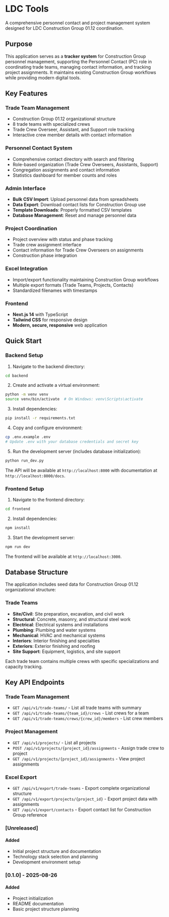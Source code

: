 # LDC Tools

A comprehensive personnel contact and project management system designed for LDC Construction Group 01.12 coordination.

## Purpose

This application serves as a **tracker system** for Construction Group personnel management, supporting the Personnel Contact (PC) role in coordinating trade teams, managing contact information, and tracking project assignments. It maintains existing Construction Group workflows while providing modern digital tools.

## Key Features

### **Trade Team Management**
- Construction Group 01.12 organizational structure
- 8 trade teams with specialized crews
- Trade Crew Overseer, Assistant, and Support role tracking
- Interactive crew member details with contact information

### **Personnel Contact System**
- Comprehensive contact directory with search and filtering
- Role-based organization (Trade Crew Overseers, Assistants, Support)
- Congregation assignments and contact information
- Statistics dashboard for member counts and roles

### **Admin Interface**
- **Bulk CSV Import**: Upload personnel data from spreadsheets
- **Data Export**: Download contact lists for Construction Group use
- **Template Downloads**: Properly formatted CSV templates
- **Database Management**: Reset and manage personnel data

### **Project Coordination**
- Project overview with status and phase tracking
- Trade crew assignment interface
- Contact information for Trade Crew Overseers on assignments
- Construction phase integration

### **Excel Integration**
- Import/export functionality maintaining Construction Group workflows
- Multiple export formats (Trade Teams, Projects, Contacts)
- Standardized filenames with timestamps
### Frontend
- **Next.js 14** with TypeScript
- **Tailwind CSS** for responsive design
- **Modern, secure, responsive** web application

## Quick Start

### Backend Setup

1. Navigate to the backend directory:
```bash
cd backend
```

2. Create and activate a virtual environment:
```bash
python -m venv venv
source venv/bin/activate  # On Windows: venv\Scripts\activate
```

3. Install dependencies:
```bash
pip install -r requirements.txt
```

4. Copy and configure environment:
```bash
cp .env.example .env
# Update .env with your database credentials and secret key
```

5. Run the development server (includes database initialization):
```bash
python run_dev.py
```

The API will be available at `http://localhost:8000` with documentation at `http://localhost:8000/docs`.

### Frontend Setup

1. Navigate to the frontend directory:
```bash
cd frontend
```

2. Install dependencies:
```bash
npm install
```

3. Start the development server:
```bash
npm run dev
```

The frontend will be available at `http://localhost:3000`.

## Database Structure

The application includes seed data for Construction Group 01.12 organizational structure:

### Trade Teams
- **Site/Civil**: Site preparation, excavation, and civil work
- **Structural**: Concrete, masonry, and structural steel work  
- **Electrical**: Electrical systems and installations
- **Plumbing**: Plumbing and water systems
- **Mechanical**: HVAC and mechanical systems
- **Interiors**: Interior finishing and specialties
- **Exteriors**: Exterior finishing and roofing
- **Site Support**: Equipment, logistics, and site support

Each trade team contains multiple crews with specific specializations and capacity tracking.

## Key API Endpoints

### Trade Team Management
- `GET /api/v1/trade-teams/` - List all trade teams with summary
- `GET /api/v1/trade-teams/{team_id}/crews` - List crews for a team
- `GET /api/v1/trade-teams/crews/{crew_id}/members` - List crew members

### Project Management
- `GET /api/v1/projects/` - List all projects
- `POST /api/v1/projects/{project_id}/assignments` - Assign trade crew to project
- `GET /api/v1/projects/{project_id}/assignments` - View project assignments

### Excel Export
- `GET /api/v1/export/trade-teams` - Export complete organizational structure
- `GET /api/v1/export/projects/{project_id}` - Export project data with assignments
- `GET /api/v1/export/contacts` - Export contact list for Construction Group reference
### [Unreleased]
#### Added
- Initial project structure and documentation
- Technology stack selection and planning
- Development environment setup

### [0.1.0] - 2025-08-26
#### Added
- Project initialization
- README documentation
- Basic project structure planning
